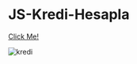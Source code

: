 # JS-Kredi-Hesapla


[Click Me!](https://omersb.github.io/jsKrediHesapla/)

![kredi](https://user-images.githubusercontent.com/97898216/171054559-48a41815-2037-414b-9a57-ea5f22b59476.png)

